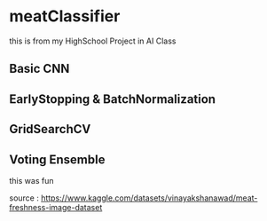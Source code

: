 # meatClassifier
this is from my HighSchool Project in AI Class

## Basic CNN
## EarlyStopping & BatchNormalization
## GridSearchCV
## Voting Ensemble

this was fun

source : https://www.kaggle.com/datasets/vinayakshanawad/meat-freshness-image-dataset
